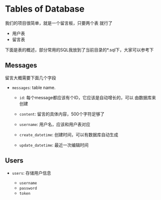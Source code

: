 # Tables of Database
我们的项目很简单，就是一个留言板，只要两个表
就行了
- 用户表
- 留言表

下面是表的概述，部分常用的SQL我放到了当前目录的*.sql下，大家可以参考下
## Messages
留言大概需要下面几个字段

- `messages`: table name.
  - `id`: 每个message都应该有个ID，它应该是自动增长的，可以
    由数据库来创建

  - `content`: 留言的具体内容，500个字符足够了

  - `username`: 用户名，应该和用户表对应
    
  - `create_datetime`: 创建时间，可以有数据库自动生成

  - `update_datetime`: 最近一次编辑时间
  
## Users
- `users`: 存储用户信息

  - `username`
  - `password`
  - `token`


